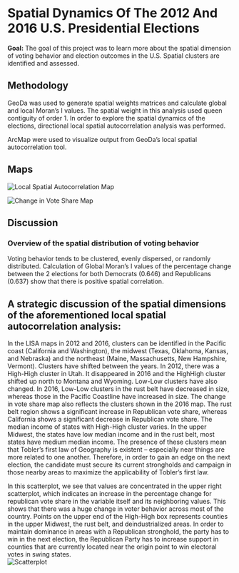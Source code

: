 # Spatial Dynamics Of The 2012 And 2016 U.S. Presidential Elections
**Goal:** The goal of this project was to learn more about the spatial dimension of voting behavior and election outcomes in the U.S. Spatial clusters are identified and assessed. 

## Methodology
GeoDa was used to generate spatial weights matrices and calculate global and local Moran’s I values. The spatial weight in this analysis used queen contiguity of order 1. In order to explore the spatial dynamics of the elections, directional local spatial autocorrelation analysis was performed. 

ArcMap were used to visualize output from GeoDa’s local spatial autocorrelation tool. 

## Maps

![Local Spatial Autocorrelation Map](/images/project-pages/spatial-dyanmics/LISA-1/jpg)

![Change in Vote Share Map](/images/project-pages/spatial-dyanmics/Change-in-vote-share.jpg)


## Discussion
### Overview of the spatial distribution of voting behavior
Voting behavior tends to be clustered, evenly dispersed, or randomly distributed. Calculation of Global Moran’s I values of the percentage change between the 2 elections for both Democrats (0.646) and Republicans (0.637) show that there is positive spatial correlation.

## A strategic discussion of the spatial dimensions of the aforementioned local spatial autocorrelation analysis:
In the LISA maps in 2012 and 2016, clusters can be identified in the Pacific coast (California and Washington), the midwest (Texas, Oklahoma, Kansas, and Nebraska) and the northeast (Maine, Massachusetts, New Hampshire, Vermont). Clusters have shifted between the years. In 2012, there was a High-High cluster in Utah. It disappeared in 2016 and the HighHigh cluster shifted up north to Montana and Wyoming. Low-Low clusters have also changed. In 2016, Low-Low clusters in the rust belt have decreased in size, whereas those in the Pacific Coastline have increased in size. The change in vote share map also reflects the clusters shown in the 2016 map. The rust belt region shows a significant increase in Republican vote share, whereas California shows a significant decrease in Republican vote share. The median income of states with High-High cluster varies. In the upper Midwest, the states have low median income and in the rust belt, most states have medium median income. The presence of these clusters mean that Tobler’s first law of Geography is existent – especially near things are more related to one another. Therefore, in order to gain an edge on the next election, the candidate must secure its current strongholds and campaign in those nearby areas to maximize the applicability of Tobler’s first law.

In this scatterplot, we see that values are concentrated in the upper right scatterplot, which indicates an increase in the percentage change for republican vote share in the variable itself and its neighboring values. This shows that there was a huge change in voter behavior across most of the country. Points on the upper end of the High-High box represents counties in the upper Midwest, the rust belt, and deindustrialized areas. In order to maintain dominance in areas with a Republican stronghold, the party has to win in the next election, the Republican Party has to increase support in counties that are currently located near the origin point to win electoral votes in swing states.   
![Scatterplot](/images/project-pages/spatial-dyanmics/scatterplot.jpg)
